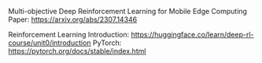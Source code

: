 Multi-objective Deep Reinforcement Learning for Mobile Edge Computing Paper: https://arxiv.org/abs/2307.14346


Reinforcement Learning Introduction: https://huggingface.co/learn/deep-rl-course/unit0/introduction
PyTorch: https://pytorch.org/docs/stable/index.html
